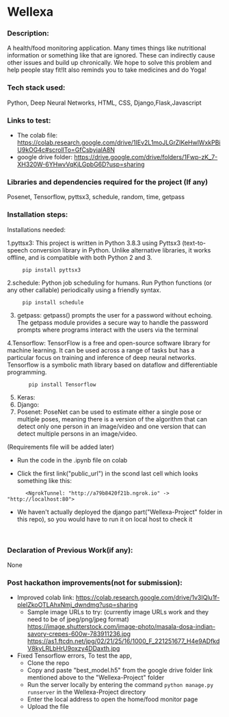 # Wellexa

### Description:
A health/food monitoring application. Many times things like nutritional information or something like that are ignored. These can indirectly cause other issues and build up chronically. We hope to solve this problem and help people stay fit!It also reminds you to take medicines and do Yoga!

### Tech stack used:
Python, Deep Neural Networks, HTML, CSS, Django,Flask,Javascript

### Links to test:
- The colab file:
https://colab.research.google.com/drive/1IEv2L1moJLGrZIKeHwlWxkPBiU9kOG4c#scrollTo=GfCsbyialA8N
- google drive folder:
https://drive.google.com/drive/folders/1Fwp-zK_7-XH320W-6YHwvVqKjLGpbG6D?usp=sharing

### Libraries and dependencies required for the project (If any) 
Posenet, Tensorflow, pyttsx3, schedule, random, time, getpass

### Installation steps: 

Installations needed:

1.pyttsx3: This project is written in Python 3.8.3 using Pyttsx3 (text-to-speech conversion library in Python. Unlike alternative libraries,  it works offline, and is compatible with both Python 2 and 3.
         
         pip install pyttsx3 
2.schedule: Python job scheduling for humans. Run Python functions (or any other callable) periodically using a friendly syntax.
      
         pip install schedule
3. getpass: getpass() prompts the user for a password without echoing. The getpass module provides a secure way to handle the password prompts where programs interact with the users via the terminal
     
4.Tensorflow: TensorFlow is a free and open-source software library for machine learning. It can be used across a range of tasks but has a particular focus on training and inference of deep neural networks. Tensorflow is a symbolic math library based on dataflow and differentiable programming.
      
           pip install Tensorflow
5. Keras:
6. Django:          
7. Posenet: PoseNet can be used to estimate either a single pose or multiple poses, meaning there is a version of the algorithm that can detect only one person in an image/video and one version that can detect multiple persons in an image/video. 

(Requirements file will be added later)
<br>

- Run the code in the .ipynb file on colab 

- Click the first link("public_url") in the scond last cell which looks something like this:

```
      <NgrokTunnel: "http://a79b8420f21b.ngrok.io" -> "http://localhost:80">
```
- We haven't actually deployed the django part("Wellexa-Project" folder in this repo), so you would have to run it on local host to check it 
<br>

### Declaration of Previous Work(if any): 
None

### Post hackathon improvements(not for submission):
- Improved colab link: https://colab.research.google.com/drive/1v3IQlu1f-pleIZkoOTLAhxNmj_dwndmg?usp=sharing
    - Sample image URLs to try:
      (currently image URLs work and they need to be of jpeg/png/jpeg format)
      https://image.shutterstock.com/image-photo/masala-dosa-indian-savory-crepes-600w-783911236.jpg <br>
      https://as1.ftcdn.net/jpg/02/21/25/16/1000_F_221251677_H4e9ADfkdV8kyLRLbHrU9oxzy4DDaxth.jpg
 - Fixed Tensorflow errors, To test the app,
   - Clone the repo
   - Copy and paste "best_model.h5" from the google drive folder link mentioned above to the "Wellexa-Project" folder
   - Run the server locally by entering the command `python manage.py runserver` in the Wellexa-Project directory
   - Enter the local address to open the home/food monitor page
   - Upload the file 
